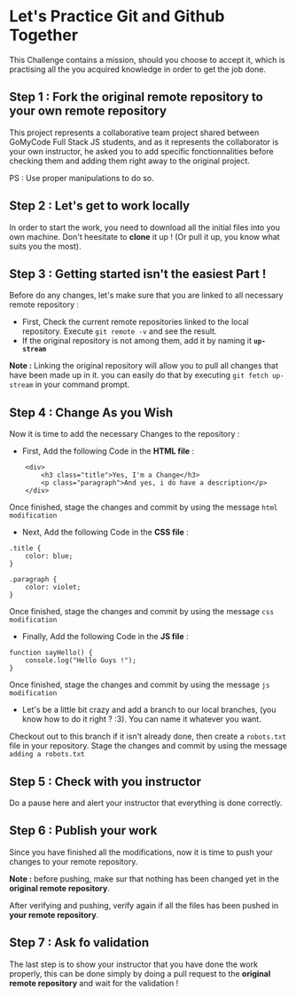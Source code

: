 # Let's Practice Git and Github Together

This Challenge contains a mission, should you choose to accept it, which is practising all the you acquired knowledge in order to get the job done.

## Step 1 : Fork the original remote repository to your own remote repository

This project represents a collaborative team project shared between GoMyCode Full Stack JS students, and as it represents the collaborator is your own instructor, he asked you to add specific fonctionnalities before checking them and adding them right away to the original project.

PS : Use proper manipulations to do so.

## Step 2 : Let's get to work locally

In order to start the work, you need to download all the initial files into you own machine. Don't heesitate to **clone** it up ! (Or pull it up, you know what suits you the most).

## Step 3 : Getting started isn't the easiest Part !

Before do any changes, let's make sure that you are linked to all necessary remote repository :

 - First, Check the current remote repositories linked to the local repository. Execute `git remote -v` and see the result.
 - If the original repository is not among them, add it by naming it **`up-stream`**

**Note :** Linking the original repository will allow you to pull all changes that have been made up in it. you can easily do that by executing `git fetch up-stream` in your command prompt.

## Step 4 : Change As you Wish

Now it is time to add the necessary Changes to the repository :

 - First, Add the following Code in the **HTML file** :

```
    <div>
        <h3 class="title">Yes, I'm a Change</h3>
        <p class="paragraph">And yes, i do have a description</p>
    </div>
```

Once finished, stage the changes and commit by using the message `html modification`

 - Next, Add the following Code in the **CSS file** :

```
.title {
    color: blue;
}

.paragraph {
    color: violet;
}
```

Once finished, stage the changes and commit by using the message `css modification`

 - Finally, Add the following Code in the **JS file** :

```
function sayHello() {
    console.log("Hello Guys !");
}
```

Once finished, stage the changes and commit by using the message `js modification`

 - Let's be a little bit crazy and add a branch to our local branches, (you know how to do it right ? :3). You can name it whatever you want.

Checkout out to this branch if it isn't already done, then create a `robots.txt` file in your repository. Stage the changes and commit by using the message `adding a robots.txt`

## Step 5 : Check with you instructor

Do a pause here and alert your instructor that everything is done correctly.

## Step 6 : Publish your work

Since you have finished all the modifications, now it is time to push your changes to your remote repository.

**Note :** before pushing, make sur that nothing has been changed yet in the **original remote repository**.

After verifying and pushing, verify again if all the files has been pushed in **your remote repository**.

## Step 7 : Ask fo validation

The last step is to show your instructor that you have done the work properly, this can be done simply by doing a pull request to the **original remote repository** and wait for the validation !